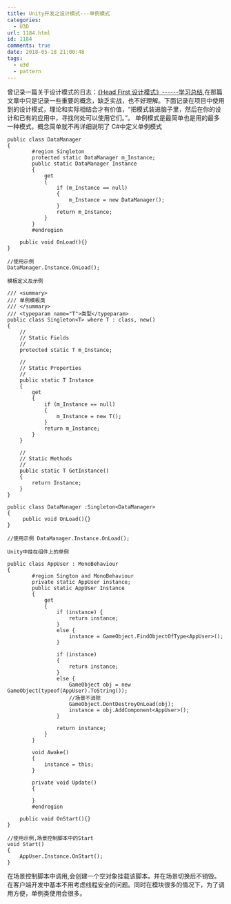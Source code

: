 ```yaml
---
title: Unity开发之设计模式---单例模式
categories:
  - U3D
url: 1184.html
id: 1184
comments: true
date: 2018-05-18 21:00:48
tags:
  - u3d
  - pattern
---
```


曾记录一篇关于设计模式的日志：[《Head First 设计模式》------学习总结](http://www.le-more.com/?p=92),在那篇文章中只是记录一些重要的概念，缺乏实战，也不好理解。下面记录在项目中使用到的设计模式，理论和实际相结合才有价值，“把模式装进脑子里，然后在你的设计和已有的应用中，寻找何处可以使用它们。”。 单例模式是最简单也是用的最多一种模式，概念简单就不再详细说明了 C#中定义单例模式
    
    public class DataManager
    {
            #region Singleton
            protected static DataManager m_Instance;
            public static DataManager Instance
            {
                get
                {
                    if (m_Instance == null)
                    {
                        m_Instance = new DataManager();
                    }
                    return m_Instance;
                }
            }
            #endregion
    
        public void OnLoad(){}
    }
    
    //使用示例
    DataManager.Instance.OnLoad();
    
    模板定义及示例
    
    /// <summary>
    /// 单例模板类
    /// </summary>
    /// <typeparam name="T">类型</typeparam>
    public class Singleton<T> where T : class, new()
    {
        //
        // Static Fields
        //
        protected static T m_Instance;
    
        //
        // Static Properties
        //
        public static T Instance
        {
            get
            {
                if (m_Instance == null)
                {
                    m_Instance = new T();
                }
                return m_Instance;
            }
        }
    
        //
        // Static Methods
        //
        public static T GetInstance()
        {
            return Instance;
        }
    }
    
    public class DataManager :Singleton<DataManager>
    {
         public void OnLoad(){}
    }
    
    //使用示例 DataManager.Instance.OnLoad();
    
    Unity中挂在组件上的单例
    
    public class AppUser : MonoBehaviour
    {
            #region Sington and MonoBehaviour
            private static AppUser instance;
            public static AppUser Instance
            {
                get
                {
                    if (instance) {
                        return instance;
                    }
                    else {
                        instance = GameObject.FindObjectOfType<AppUser>();
                    }
    
                    if (instance)
                    {
                        return instance;
                    }
                    else {
                        GameObject obj = new GameObject(typeof(AppUser).ToString());
                        //场景不消除
                        GameObject.DontDestroyOnLoad(obj);
                        instance = obj.AddComponent<AppUser>();
                    }
    
                    return instance;
                }
            }
    
            void Awake()
            {
                instance = this;
            }
    
            private void Update()
            {
                
            }
            #endregion
    
        public void OnStart(){}
    }
    
    //使用示例,场景控制脚本中的Start
    void Start()
    {
        AppUser.Instance.OnStart();
    }

在场景控制脚本中调用,会创建一个空对象挂载该脚本。并在场景切换后不销毁。 在客户端开发中基本不用考虑线程安全的问题。同时在模块很多的情况下，为了调用方便，单例类使用会很多。